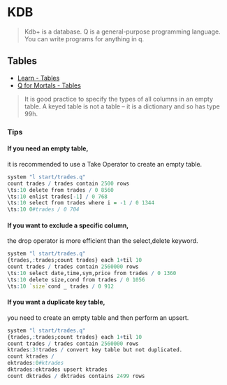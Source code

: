# KDB

> Kdb+ is a database.
> Q is a general-purpose programming language. You can write programs for anything in q.

## Tables

- [Learn - Tables](https://code.kx.com/q/learn/startingkdb/tables/)
- [Q for Mortals - Tables](https://code.kx.com/q4m3/8_Tables/)

> It is good practice to specify the types of all columns in an empty table.
> A keyed table is not a table – it is a dictionary and so has type 99h.

### Tips

#### If you need an empty table,
it is recommended to use a Take Operator to create an empty table.

```q
system "l start/trades.q"
count trades / trades contain 2500 rows
\ts:10 delete from trades / 0 8560
\ts:10 enlist trades[-1] / 0 768
\ts:10 select from trades where i = -1 / 0 1344
\ts:10 0#trades / 0 704
```

#### If you want to exclude a specific column,
the drop operator is more efficient than the select,delete keyword.

```q
system "l start/trades.q"
{trades,:trades;count trades} each 1+til 10
count trades / trades contain 2560000 rows
\ts:10 select date,time,sym,price from trades / 0 1360
\ts:10 delete size,cond from trades / 0 1056
\ts:10 `size`cond _ trades / 0 912
```

#### If you want a duplicate key table,
you need to create an empty table and then perform an upsert.

```q
system "l start/trades.q"
{trades,:trades;count trades} each 1+til 10
count trades / trades contain 2560000 rows
ktrades:3!trades / convert key table but not duplicated.
count ktrades / 
ektrades:0#ktrades
dktrades:ektrades upsert ktrades
count dktrades / dktrades contains 2499 rows
```